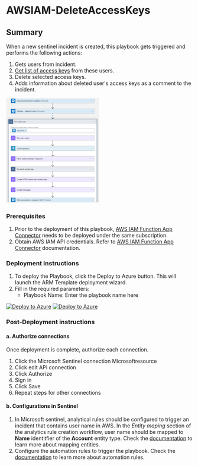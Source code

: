 # AWSIAM-DeleteAccessKeys

## Summary

When a new sentinel incident is created, this playbook gets triggered and performs the following actions:

1. Gets users from incident.
2. [Get list of access keys](https://docs.aws.amazon.com/IAM/latest/APIReference/API_ListAccessKeys.html) from these users.
3. Delete selected access keys.
4. Adds information about deleted user's access keys as a comment to the incident.

<img src="./playbook_screenshot.png" width="50%"/><br>

### Prerequisites

1. Prior to the deployment of this playbook, [AWS IAM Function App Connector](../../AWS_IAM_FunctionAppConnector/) needs to be deployed under the same subscription.
2. Obtain AWS IAM API credentials. Refer to [AWS IAM Function App Connector](../../AWS_IAM_FunctionAppConnector/readme.md) documentation.

### Deployment instructions

1. To deploy the Playbook, click the Deploy to Azure button. This will launch the ARM Template deployment wizard.
2. Fill in the required parameters:
    * Playbook Name: Enter the playbook name here

[![Deploy to Azure](https://aka.ms/deploytoazurebutton)](https://portal.azure.com/#create/Microsoft.Template/uri/https%3A%2F%2Fraw.githubusercontent.com%2FAzure%2FAzure-Sentinel%2Fmaster%2FSolutions%2FAWS_IAM%2FPlaybooks%2FPlaybooks%2FAWSIAM-DeleteAccessKeys%2Fazuredeploy.json) [![Deploy to Azure](https://aka.ms/deploytoazuregovbutton)](https://portal.azure.us/#create/Microsoft.Template/uri/https%3A%2F%2Fraw.githubusercontent.com%2FAzure%2FAzure-Sentinel%2Fmaster%2FSolutions%2FAWS_IAM%2FPlaybooks%2FPlaybooks%2FAWSIAM-DeleteAccessKeys%2Fazuredeploy.json)

### Post-Deployment instructions

#### a. Authorize connections

Once deployment is complete, authorize each connection.

1. Click the Microsoft Sentinel connection Microsoftresource
2. Click edit API connection
3. Click Authorize
4. Sign in
5. Click Save
6. Repeat steps for other connections

#### b. Configurations in Sentinel

1. In Microsoft sentinel, analytical rules should be configured to trigger an incident that contains user name in AWS. In the *Entity maping* section of the analytics rule creation workflow, user name should be mapped to **Name** identitfier of the **Account** entity type. Check the [documentation](https://docs.microsoft.com/azure/sentinel/map-data-fields-to-entities) to learn more about mapping entities.
2. Configure the automation rules to trigger the playbook. Check the [documentation](https://docs.microsoft.com/azure/sentinel/tutorial-respond-threats-playbook) to learn more about automation rules.